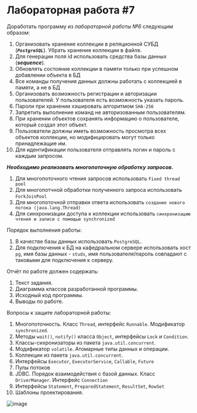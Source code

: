 # Лабораторная работа #7
Доработать программу из _лабораторной работы №6_ следующим образом:
1.	Организовать хранение коллекции в реляционной СУБД (**_`PostgreSQL`_**). Убрать хранение коллекции в файле.
2.	Для генерации поля id использовать средства базы данных (**_sequence_**).
3.	Обновлять состояние коллекции в памяти только при успешном добавлении объекта в БД
4.	Все команды получения данных должны работать с коллекцией в памяти, а не в БД
5.	Организовать возможность регистрации и авторизации пользователей. У пользователя есть возможность указать пароль.
6.	Пароли при хранении хэшировать алгоритмом `SHA-256`
7.	Запретить выполнение команд не авторизованным пользователям.
8.	При хранении объектов сохранять информацию о пользователе, который создал этот объект.
9.	Пользователи должны иметь возможность просмотра всех объектов коллекции, но модифицировать могут только принадлежащие им.
10.	Для идентификации пользователя отправлять логин и пароль с каждым запросом.

**_Необходимо реализовать многопоточную обработку запросов._**
1.	Для многопоточного чтения запросов использовать `Fixed thread pool`
2.	Для многопотчной обработки полученного запроса использовать `ForkJoinPool`
3.	Для многопоточной отправки ответа использовать `создание нового потока (java.lang.Thread)`
4.	Для синхронизации доступа к коллекции использовать `синхронизацию чтения и записи с помощью synchronized`

Порядок выполнения работы:
1.	В качестве базы данных использовать `PostgreSQL`.
2.	Для подключения к БД на кафедральном сервере использовать хост `pg`, имя базы данных - `studs`, имя пользователя/пароль совпадают с таковыми для подключения к серверу.

Отчёт по работе должен содержать:
1.	Текст задания.
2.	Диаграмма классов разработанной программы.
3.	Исходный код программы.
4.	Выводы по работе.

Вопросы к защите лабораторной работы:
1.	Многопоточность. Класс `Thread`, интерфейс `Runnable`. Модификатор `synchronized`.
2.	Методы `wait()`, `notify()` класса `Object`, интерфейсы `Lock` и `Condition`.
3.	Классы-сихронизаторы из пакета `java.util.concurrent`.
4.	Модификатор `volatile`. Атомарные типы данных и операции.
5.	Коллекции из пакета `java.util.concurrent`.
6.	Интерфейсы `Executor`, `ExecutorService`, `Callable`, `Future`
7.	Пулы потоков
8.	JDBC. Порядок взаимодействия с базой данных. Класс `DriverManager`. Интерфейс `Connection`
9.	Интерфейсы `Statement`, `PreparedStatement`, `ResultSet`, `RowSet`
10.	Шаблоны проектирования.

![image](https://github.com/user-attachments/assets/fbfff40a-26fc-4538-a889-633fbf2c13f8)

